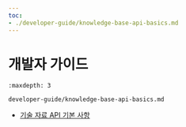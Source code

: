 ```yaml
---
toc:
- ./developer-guide/knowledge-base-api-basics.md
---
```

# 개발자 가이드

```{toctree}
:maxdepth: 3

developer-guide/knowledge-base-api-basics.md
```

* [기술 자료 API 기본 사항](./developer-guide/knowledge-base-api-basics.md)